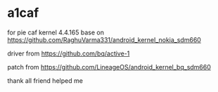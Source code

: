 # a1caf
for pie
caf kernel 4.4.165
base on 
https://github.com/RaghuVarma331/android_kernel_nokia_sdm660

driver from 
https://github.com/bq/active-1

patch from
https://github.com/LineageOS/android_kernel_bq_sdm660

thank all friend helped me

